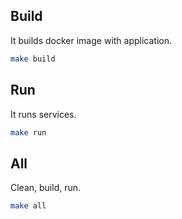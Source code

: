 ## Build
It builds docker image with application.
```bash
make build
```

## Run
It runs services.
```bash
make run
```

## All
Clean, build, run.
```bash
make all
```